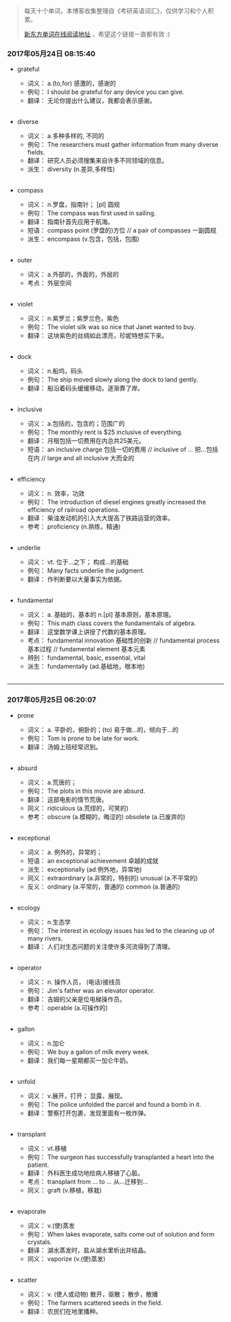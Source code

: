 > 每天十个单词，本博客收集整理自《考研英语词汇》，仅供学习和个人积累。
>
> [新东方单词在线阅读地址](http://download.dogwood.com.cn/online/kychlx/iPhone.html) ，希望这个链接一直都有效 :)

### 2017年05月24日 08:15:40

- grateful
  * 词义：  a.(to,for) 感激的，感谢的
  * 例句：  I should be grateful for any device you can give.
  * 翻译：  无论你提出什么建议，我都会表示感谢。
  <br>

- diverse
  * 词义：  a.多种多样的, 不同的
  * 例句：  The researchers must gather information from many diverse fields.
  * 翻译：  研究人员必须搜集来自许多不同领域的信息。
  * 派生：  diversity (n.差异,多样性)
  <br>

- compass
  * 词义：  n.罗盘，指南针； [pl] 圆规
  * 例句：  The compass was first used in sailing.
  * 翻译：  指南针首先应用于航海。
  * 短语：  compass point (罗盘的)方位 // a pair of compasses 一副圆规
  * 派生：  encompass (v.包含，包括，包围)
  <br>

- outer
  * 词义：  a.外部的，外面的，外层的
  * 考点：  外层空间
  <br>

- violet
  * 词义：  n.紫罗兰；紫罗兰色，紫色
  * 例句：  The violet silk was so nice that Janet wanted to buy.
  * 翻译：  这块紫色的丝绸如此漂亮，珍妮特想买下来。
  <br>

- dock
  * 词义：  n.船坞，码头 
  * 例句：  The ship moved slowly along the dock to land gently.
  * 翻译：  船沿着码头缓缓移动，逐渐靠了岸。
  <br>

- inclusive
  * 词义：  a.包括的，包含的；范围广的
  * 例句：  The monthly rent is $25 inclusive of everything.
  * 翻译：  月租包括一切费用在内总共25美元。
  * 短语：  an inclusive charge 包括一切的费用 // inclusive of ... 把...包括在内 // large and all inclusive 大而全的
  <br>

- efficiency
  * 词义：  n. 效率，功效
  * 例句：  The introduction of diesel engines greatly increased the efficiency of railroad operations.
  * 翻译：  柴油发动机的引入大大提高了铁路运营的效率。
  * 参考：  proficiency (n.熟练，精通)
  <br>

- underlie
  * 词义：  vt. 位于...之下； 构成...的基础
  * 例句：  Many facts underlie the judgment.
  * 翻译：  作判断要以大量事实为依据。
  <br>

- fundamental
  * 词义：  a. 基础的，基本的 n.[pl] 基本原则，基本原理。
  * 例句：  This math class covers the fundamentals of algebra.
  * 翻译：  这堂数学课上讲授了代数的基本原理。
  * 考点：  fundamental innovation 基础性的创新 // fundamental process 基本过程 // fundamental element 基本元素
  * 辨别：  fundamental, basic, essential, vital
  * 派生：  fundamentally (ad.基础地，根本地)
  <br>
  
---
### 2017年05月25日 06:20:07

- prone
  * 词义：  a. 平卧的，俯卧的；(to) 易于做...的，倾向于...的
  * 例句：  Tom is prone to be late for work.
  * 翻译：  汤姆上班经常迟到。
  <br>

- absurd
  * 词义：  a.荒唐的；
  * 例句：  The plots in this movie are absurd.
  * 翻译：  这部电影的情节荒唐。
  * 同义：  ridiculous (a.荒缪的，可笑的)
  * 参考：  obscure (a.模糊的，晦涩的) obsolete (a.已废弃的)
  <br>

- exceptional
  * 词义：  a. 例外的，异常的；
  * 短语：  an exceptional achievement 卓越的成就  
  * 派生：  exceptionally (ad.例外地，异常地)
  * 同义：  extraordinary (a.非常的，特别的) unusual (a.不平常的) 
  * 反义：  ordinary (a.平常的，普通的) common (a.普通的)
  <br>

- ecology
  * 词义：  n.生态学
  * 例句：  The interest in ecology issues has led to the cleaning up of many rivers.
  * 翻译：  人们对生态问题的关注使许多河流得到了清理。
  <br>

- operator
  * 词义：  n. 操作人员， (电话)接线员
  * 例句：  Jim's father was an elevator operator.
  * 翻译：  吉姆的父亲是位电梯操作员。
  * 参考：  operable (a.可操作的)
  <br>

- gallon
  * 词义：  n.加仑
  * 例句：  We buy a gallon of milk every week.
  * 翻译：  我们每一星期都买一加仑牛奶。
  <br>

- unfold
  * 词义：  v.展开，打开； 显露，展现。
  * 例句：  The police unfolded the parcel and found a bomb in it.
  * 翻译：  警察打开包裹，发现里面有一枚炸弹。
  <br>

- transplant
  * 词义：  vt.移植
  * 例句：  The surgeon has successfully transplanted a heart into the patient.
  * 翻译：  外科医生成功地给病人移植了心脏。
  * 考点：  transplant from ... to ... 从...迁移到...
  * 同义：  graft (v.移植，移栽)
  <br>
 
- evaporate
  * 词义：  v.(使)蒸发
  * 例句：  When lakes evaporate, salts come out of solution and form crystals.
  * 翻译：  湖水蒸发时，盐从湖水里析出并结晶。
  * 同义：  vaporize (v.(使)蒸发)
  <br>

- scatter
  * 词义：  v. (使人或动物) 散开，驱散； 散步，散播
  * 例句：  The farmers scattered seeds in the field.
  * 翻译：  农民们在地里播种。
  <br>